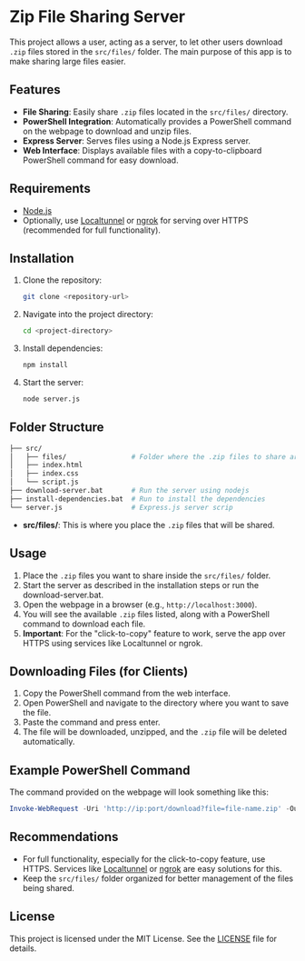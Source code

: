 

# Zip File Sharing Server

This project allows a user, acting as a server, to let other users download `.zip` files stored in the `src/files/` folder. The main purpose of this app is to make sharing large files easier.

## Features
- **File Sharing**: Easily share `.zip` files located in the `src/files/` directory.
- **PowerShell Integration**: Automatically provides a PowerShell command on the webpage to download and unzip files.
- **Express Server**: Serves files using a Node.js Express server.
- **Web Interface**: Displays available files with a copy-to-clipboard PowerShell command for easy download.

## Requirements
- [Node.js](https://nodejs.org/)
- Optionally, use [Localtunnel](https://localtunnel.github.io/www/) or [ngrok](https://ngrok.com/) for serving over HTTPS (recommended for full functionality).

## Installation
1. Clone the repository:
   ```bash
   git clone <repository-url>
   ```
2. Navigate into the project directory:
   ```bash
   cd <project-directory>
   ```
3. Install dependencies:
   ```bash
   npm install
   ```
4. Start the server:
   ```bash
   node server.js
   ```

## Folder Structure
```bash
├── src/
│   ├── files/                # Folder where the .zip files to share are placed
│   ├── index.html     
│   ├── index.css
│   └── script.js
├── download-server.bat       # Run the server using nodejs
├── install-dependencies.bat  # Run to install the dependencies
└── server.js                 # Express.js server scrip

```
- **src/files/**: This is where you place the `.zip` files that will be shared.

## Usage
1. Place the `.zip` files you want to share inside the `src/files/` folder.
2. Start the server as described in the installation steps or run the download-server.bat.
3. Open the webpage in a browser (e.g., `http://localhost:3000`).
4. You will see the available `.zip` files listed, along with a PowerShell command to download each file.
5. **Important**: For the "click-to-copy" feature to work, serve the app over HTTPS using services like Localtunnel or ngrok.

## Downloading Files (for Clients)
1. Copy the PowerShell command from the web interface.
2. Open PowerShell and navigate to the directory where you want to save the file.
3. Paste the command and press enter.
4. The file will be downloaded, unzipped, and the `.zip` file will be deleted automatically.

## Example PowerShell Command
The command provided on the webpage will look something like this:
```powershell
Invoke-WebRequest -Uri 'http://ip:port/download?file=file-name.zip' -OutFile (Join-Path $(Get-Location) 'file-name.zip'); Expand-Archive -Path (Join-Path $(Get-Location) 'file-name.zip') -DestinationPath $(Get-Location) -Force; Remove-Item -Path (Join-Path $(Get-Location) 'file-name.zip') -Force;"
```

## Recommendations
- For full functionality, especially for the click-to-copy feature, use HTTPS. Services like [Localtunnel](https://localtunnel.github.io/www/) or [ngrok](https://ngrok.com/) are easy solutions for this.
- Keep the `src/files/` folder organized for better management of the files being shared.

## License
This project is licensed under the MIT License. See the [LICENSE](https://opensource.org/license/mit) file for details.